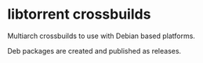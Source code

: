 # libtorrent crossbuilds

Multiarch crossbuilds to use with Debian based platforms.

Deb packages are created and published as releases.

